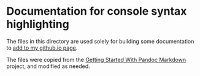 # Documentation for console syntax highlighting

The files in this directory are used solely for building some documentation to
[add to my github.io page][mygithub.io].

The files were copied from the
[Getting Started With Pandoc Markdown][doc-with-pandoc-markdown] project,
and modified as needed.

[mygithub.io]: https://deatrich.github.io/console-syntax/
[doc-with-pandoc-markdown]: https://github.com/deatrich/doc-with-pandoc-markdown

